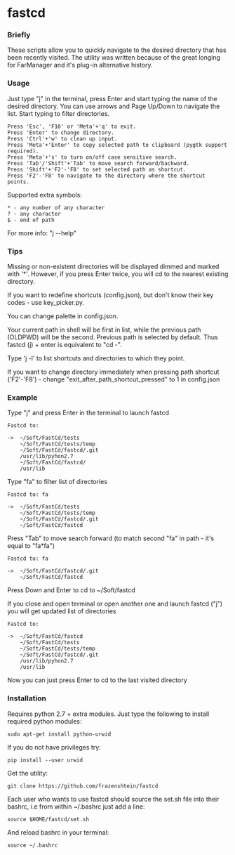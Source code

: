 fastcd
======

### Briefly

These scripts allow you to quickly navigate to the desired directory that has been recently visited.
The utility was written because of the great longing for FarManager and it's plug-in alternative history.

### Usage

Just type "j" in the terminal, press Enter and start typing the name of the desired directory.
You can use arrows and Page Up/Down to navigate the list.
Start typing to filter directories.

    Press 'Esc', 'F10' or 'Meta'+'q' to exit.
    Press 'Enter' to change directory.
    Press 'Ctrl'+'w' to clean up input.
    Press 'Meta'+'Enter' to copy selected path to clipboard (pygtk support required).
    Press 'Meta'+'s' to turn on/off case sensitive search.
    Press 'Tab'/'Shift'+'Tab' to move search forward/backward.
    Press 'Shift'+'F2'-'F8' to set selected path as shortcut.
    Press 'F2'-'F8' to navigate to the directory where the shortcut points.

Supported extra symbols:

    * - any number of any character
    ? - any character
    $ - end of path

For more info: "j --help"

### Tips

Missing or non-existent directories will be displayed dimmed and marked with '*'.
However, if you press Enter twice, you will cd to the nearest existing directory.

If you want to redefine shortcuts (config.json), but don't know their key codes - use key_picker.py.

You can change palette in config.json.

Your current path in shell will be first in list,
while the previous path (OLDPWD) will be the second.
Previous path is selected by default.
Thus fastcd (j) + enter is equivalent to "cd -".

Type 'j -l' to list shortcuts and directories to which they point.

If you want to change directory immediately when pressing path shortcut ('F2'-'F8') - change "exit_after_path_shortcut_pressed" to 1 in config.json

### Example

Type "j" and press Enter in the terminal to launch fastcd

    Fastcd to:

    ->  ~/Soft/FastCd/tests
        ~/Soft/FastCd/tests/temp
        ~/Soft/FastCd/fastcd/.git
        /usr/lib/pyhon2.7
        ~/Soft/FastCd/fastcd/
        /usr/lib

Type "fa" to filter list of directories

    Fastcd to: fa

    ->  ~/Soft/FastCd/tests
        ~/Soft/FastCd/tests/temp
        ~/Soft/FastCd/fastcd/.git
        ~/Soft/FastCd/fastcd

Press "Tab" to move search forward (to match second "fa" in path - it's equal to "fa*fa")

    Fastcd to: fa

    ->  ~/Soft/FastCd/fastcd/.git
        ~/Soft/FastCd/fastcd

Press Down and Enter to cd to ~/Soft/fastcd

If you close and open terminal or open another one and launch fastcd ("j") you will get updated list of directories

    Fastcd to:

    ->  ~/Soft/FastCd/fastcd
        ~/Soft/FastCd/tests
        ~/Soft/FastCd/tests/temp
        ~/Soft/FastCd/fastcd/.git
        /usr/lib/pyhon2.7
        /usr/lib

Now you can just press Enter to cd to the last visited directory

### Installation

Requires python 2.7 + extra modules.
Just type the following to install required python modules:

    sudo apt-get install python-urwid

If you do not have privileges try:

    pip install --user urwid

Get the utility:

    git clone https://github.com/frazenshtein/fastcd

Each user who wants to use fastcd should source the
set.sh file into their bashrc, i.e from within ~/.bashrc just add
a line:

    source $HOME/fastcd/set.sh

And reload bashrc in your terminal:

    source ~/.bashrc
